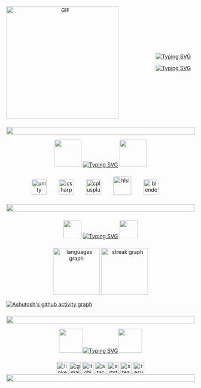 <div align="center" style="display: flex; align-items: center; gap: 100px;">
  <img src="https://github.com/user-attachments/assets/b139da75-1f3c-42a6-9df9-4b594a5edb19" alt="GIF" width="300"/>
  
  <div>
    <p><a href="https://git.io/typing-svg"><img src="https://readme-typing-svg.demolab.com?font=Press+Start+2P&size=24&duration=4500&pause=9999999999&color=97F700&background=00060000&center=true&vCenter=true&width=512&height=36&lines=Ibrahim+Emre+Bas" alt="Typing SVG" /></a></p>
    <p><a href="https://git.io/typing-svg"><img src="https://readme-typing-svg.demolab.com?font=Press+Start+2P&size=16&duration=4500&pause=5000&color=ADF738FF&background=00060000&center=true&vCenter=true&width=256&height=32&lines=Game+Developer" alt="Typing SVG" /></a></p>
  </div>
</div>

###
<img src="https://i.imgur.com/dBaSKWF.gif" height="20" width="100%">

<p align="center"><img src="https://github.com/user-attachments/assets/3b2fc438-62c9-4e74-83c5-beaeddfb4b04" width="72"/> <a href="https://git.io/typing-svg"><img src="https://readme-typing-svg.demolab.com?font=Press+Start+2P&size=24&duration=3000&pause=5000&color=F70000FF&background=00060000&center=true&vCenter=true&width=512&height=64&lines=Tools+and+Languages" alt="Typing SVG" /></a>  <img src="https://github.com/user-attachments/assets/3b2fc438-62c9-4e74-83c5-beaeddfb4b04" width="72"/></p>

###

<div align="center">
  <img src="https://cdn.simpleicons.org/unity/FFFFFF" height="40" alt="unity logo"  />
  <img width="25" />
  
  <img src="https://cdn.jsdelivr.net/gh/devicons/devicon/icons/csharp/csharp-original.svg" height="40" alt="csharp"  />
  <img width="25" />
  
  <img src="https://cdn.jsdelivr.net/gh/devicons/devicon/icons/cplusplus/cplusplus-original.svg" height="40" alt="cplusplus"  />
  <img width="25" />  

 <img src="https://github.com/user-attachments/assets/24cca59e-b339-43f7-96fb-d57734cb34e1" height="48" alt="hlsl"  />
  <img width="25" />  

  <img src="https://cdn.jsdelivr.net/gh/devicons/devicon/icons/blender/blender-original.svg" height="40" alt="blender"  />
   <img width="25" />  
</div>

###

<img src="https://i.imgur.com/dBaSKWF.gif" height="20" width="100%">

###

<p align="center"><img src="https://github.com/user-attachments/assets/2801153b-1390-49f9-82fb-a600800931da" width="48"/> <a href="https://git.io/typing-svg"><img src="https://readme-typing-svg.demolab.com?font=Press+Start+2P&size=24&duration=3000&pause=5000&color=F70000FF&background=00060000&center=true&vCenter=true&width=128&height=36&lines=Stats" alt="Typing SVG" /></a>   <img src="https://github.com/user-attachments/assets/2801153b-1390-49f9-82fb-a600800931da" width="48"/></p>

###

<div align="center">
  <img src="https://github-readme-stats.vercel.app/api/top-langs?username=ibrahiimbas&locale=en&hide_title=false&layout=compact&card_width=320&langs_count=5&theme=chartreuse-dark&hide_border=true&order=2" height="125" alt="languages graph"  />
  <img src="https://streak-stats.demolab.com?user=ibrahiimbas&locale=en&mode=daily&theme=chartreuse-dark&hide_border=true&order=3" height="125" alt="streak graph"  />
</div>


[![Ashutosh's github activity graph](https://github-readme-activity-graph.vercel.app/graph?username=ibrahiimbas&bg_color=0d1117&color=1eff00&line=538000&point=11ff00&area=true&hide_border=true)](https://github.com/ashutosh00710/github-readme-activity-graph)


###

<img src="https://i.imgur.com/dBaSKWF.gif" height="20" width="100%">

<p align="center"><img src="https://github.com/user-attachments/assets/8b140eee-1bae-46b6-b08f-f3f8d12ccc60" width="64"/><a href="https://git.io/typing-svg"><img src="https://readme-typing-svg.demolab.com?font=Press+Start+2P&size=24&duration=3000&pause=5000&color=97F700&background=00060000&center=true&vCenter=true&width=256&height=32&lines=Contact+Me" alt="Typing SVG" /></a><img src="https://github.com/user-attachments/assets/8b140eee-1bae-46b6-b08f-f3f8d12ccc60" width="64"/></p>

###

<div align="center">
  <a href="https://www.linkedin.com/in/ibrahimbas15/" target="_blank">
    <img src="https://img.shields.io/static/v1?message=LinkedIn&logo=linkedin&label=&color=black&logoColor=white&labelColor=&style=for-the-badge" height="30" alt="linkedin logo"  />
  </a>


  <a href="mailto:ibrahimbas1414@gmail.com" target="_blank">
    <img src="https://img.shields.io/static/v1?message=Gmail&logo=gmail&label=&color=black&logoColor=white&labelColor=&style=for-the-badge" height="30" alt="gmail logo"  />
  </a>

  <a href="https://synthseizer.itch.io/" target="_blank">
    <img src="https://img.shields.io/static/v1?message=Itch.io&logo=itchdotio&label=&color=black&logoColor=white&labelColor=&style=for-the-badge" height="30" alt="itchio logo"  />
  </a>
  
  <a href="https://stackoverflow.com/users/29459990/synthesizer" target="_blank">
    <img src="https://img.shields.io/static/v1?message=StackOverflow&logo=stackoverflow&label=&color=black&logoColor=white&labelColor=&style=for-the-badge" height="30" alt="stackoverflow logo"  />
  </a>

<a href="https://www.artstation.com/synthesizer15" target="_blank">
    <img src="https://img.shields.io/static/v1?message=ArtStation&logo=artstation&label=&color=black&logoColor=white&labelColor=&style=for-the-badge" height="30" alt="artstation"  />
  </a>

  <a href="https://steamcommunity.com/id/ibrahim1515/" target="_blank">
    <img src="https://img.shields.io/static/v1?message=Steam&logo=steam&label=&color=black&logoColor=white&labelColor=&style=for-the-badge" height="30" alt="steam"  />
  </a>

   <a href="https://github.com/user-attachments/files/22708675/CV-Ibrahim.Emre.BAS.pdf" target="_blank">
    <img src="https://img.shields.io/static/v1?message=Resume&logo=&label=&color=black&logoColor=white&labelColor=&style=for-the-badge" height="30" alt="resume"  />
  </a>
  
</div>

<img src="https://i.imgur.com/dBaSKWF.gif" height="20" width="100%">

###
